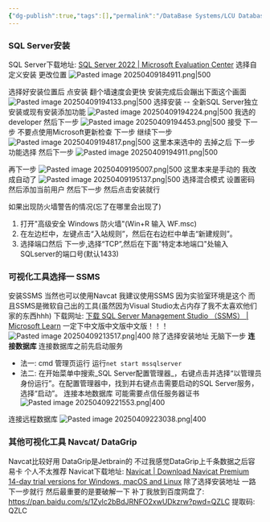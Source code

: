 ```yaml
---
{"dg-publish":true,"tags":[],"permalink":"/DataBase Systems/LCU Database System Lab/SQL Server, SSMS Navcat DataGrip安装配置/","dgPassFrontmatter":true,"noteIcon":"","created":"2025-04-09T13:35:57.918+08:00","updated":"2025-04-10T00:07:40.211+08:00"}
---
```


### SQL Server安装
SQL Server下载地址: [SQL Server 2022 | Microsoft Evaluation Center](https://www.microsoft.com/zh-cn/evalcenter/download-sql-server-2022)
选择自定义安装 更改位置
![Pasted image 20250409184911.png|500](/img/user/accessory/Pasted%20image%2020250409184911.png)

选择好安装位置后 点安装
翻个墙速度会更快
安装完成后会蹦出下面这个画面
![Pasted image 20250409194133.png|500](/img/user/accessory/Pasted%20image%2020250409194133.png)
选择安装 -- 全新SQL Server独立安装或现有安装添加功能
![Pasted image 20250409194224.png|500](/img/user/accessory/Pasted%20image%2020250409194224.png)
我选的developer 然后下一步
![Pasted image 20250409194453.png|500](/img/user/accessory/Pasted%20image%2020250409194453.png)
接受 下一步
不要点使用Microsoft更新检查 下一步
继续下一步
![Pasted image 20250409194817.png|500](/img/user/accessory/Pasted%20image%2020250409194817.png)
这里本来选中的 去掉之后 下一步
功能选择 然后下一步
![Pasted image 20250409194911.png|500](/img/user/accessory/Pasted%20image%2020250409194911.png)

再下一步
![Pasted image 20250409195007.png|500](/img/user/accessory/Pasted%20image%2020250409195007.png)
这里本来是手动的 我改成自动了
![Pasted image 20250409195137.png|500](/img/user/accessory/Pasted%20image%2020250409195137.png)
选择混合模式 设置密码 然后添加当前用户
然后下一步 然后点击安装就行

如果出现防火墙警告的情况(忘了在哪里会出现了)
1. 打开"高级安全 Windows 防火墙"(Win+R 输入 WF.msc)
2. 在左边栏中，左键点击“入站规则”，然后在右边栏中单击“新建规则”。
3. 选择端口然后 下一步,选择“TCP”,然后在下面"特定本地端口"处输入SQLserver的端口号(默认1433)



### 可视化工具选择一 SSMS
安装SSMS
当然也可以使用Navcat
我建议使用SSMS 因为实验室环境是这个 而且SSMS是微软自己出的工具(虽然因为Visual Studio太占内存了我不太喜欢他们家的东西hhh)
下载网址: [下载 SQL Server Management Studio （SSMS） | Microsoft Learn](https://learn.microsoft.com/zh-cn/ssms/download-sql-server-management-studio-ssms#download-ssms)
一定下中文版中文版中文版！！！
![Pasted image 20250409213517.png|400](/img/user/accessory/Pasted%20image%2020250409213517.png)
除了选择安装地址 无脑下一步
**连接数据库**
连接数据库之前先启动服务
- 法一: cmd 管理页运行 运行`net start mssqlserver`
- 法二:  在开始菜单中搜索_SQL Server配置管理器_，右键点击并选择“以管理员身份运行”。在配置管理器中，找到并右键点击需要启动的SQL Server服务，选择“启动”。
连接本地数据库
可能需要点信任服务器证书
![Pasted image 20250409221553.png|400](/img/user/accessory/Pasted%20image%2020250409221553.png)

连接远程数据库
![Pasted image 20250409223038.png|400](/img/user/accessory/Pasted%20image%2020250409223038.png)



### 其他可视化工具 Navcat/ DataGrip
Navcat比较好用 DataGrip是Jetbrain的 不过我感觉DataGrip上千条数据之后容易卡 个人不太推荐
Navicat下载地址: [Navicat | Download Navicat Premium 14-day trial versions for Windows, macOS and Linux](https://www.navicat.com/en/download/navicat-premium)
除了选择安装地址 一路下一步就行
然后最重要的是要破解一下
补丁我放到百度网盘了:  https://pan.baidu.com/s/1Zylc2bBdJRNFO2xwUDkzrw?pwd=QZLC 提取码: QZLC 